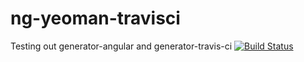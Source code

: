 ng-yeoman-travisci
==================

Testing out generator-angular and generator-travis-ci
[![Build Status](https://travis-ci.org/robbyronk/ng-yeoman-travisci.png?branch=master)](https://travis-ci.org/robbyronk/ng-yeoman-travisci)